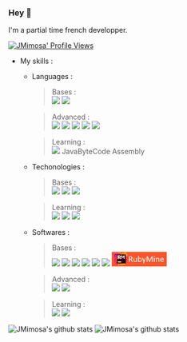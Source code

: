 ### Hey 👋

I'm a partial time french developper.

[![JMimosa' Profile Views](https://komarev.com/ghpvc/?username=JMRaichDev&color=brightgreen)](https://github.com/JMRaichDev)


* My skills :
  * Languages :
      > Bases :<br>
      > <img src="https://img.shields.io/badge/CSS3-1572B6?style=for-the-badge&logo=css3&logoColor=white" style="max-width:100%;">
      > <img src="https://img.shields.io/badge/Ruby-CC342D?style=for-the-badge&logo=ruby&logoColor=white" style="max-width:100%;">

      > Advanced :<br>
      > <img src="https://img.shields.io/badge/Java-ED8B00?style=for-the-badge&logo=java&logoColor=white" style="max-width:100%;">
      > <img src="https://img.shields.io/badge/Python-3776AB?style=for-the-badge&logo=python&logoColor=white" style="max-width:100%;">
      > <img src="https://img.shields.io/badge/CoffeeScript-2F2625?style=for-the-badge&logo=CoffeeScript&logoColor=white" style="max-width:100%;">
      > <img src="https://img.shields.io/badge/HTML5-E34F26?style=for-the-badge&logo=html5&logoColor=white" style="max-width:100%;">
      > <img src="https://img.shields.io/badge/JavaScript-F7DF1E?style=for-the-badge&logo=javascript&logoColor=black" style="max-width:100%;">

      > Learning :<br>
      > <img src="https://img.shields.io/badge/C%2B%2B-00599C?style=for-the-badge&logo=c%2B%2B&logoColor=white" style="max-width:100%;">
      > JavaByteCode Assembly

  * Techonologies :
      > Bases :<br>
      > <img src="https://img.shields.io/badge/jQuery-0769AD?style=for-the-badge&logo=jquery&logoColor=white" style="max-width:100%;">
      > <img src="https://img.shields.io/badge/Node.js-339933?style=for-the-badge&logo=nodedotjs&logoColor=white" style="max-width:100%;">
      > <img src="https://img.shields.io/badge/npm-CB3837?style=for-the-badge&logo=npm&logoColor=white" style="max-width:100%;">

      > Learning :<br>
      > <img src="https://img.shields.io/badge/Markdown-000000?style=for-the-badge&logo=markdown&logoColor=white" style="max-width:100%;">
      > <img src="https://img.shields.io/badge/Electron-2B2E3A?style=for-the-badge&logo=electron&logoColor=9FEAF9" style="max-width:100%;">
      > <img src="https://img.shields.io/badge/Bootstrap-563D7C?style=for-the-badge&logo=bootstrap&logoColor=white" style="max-width:100%;">

  * Softwares :
      > Bases :<br>
      > <img src="https://img.shields.io/badge/Visual_Studio_Code-0078D4?style=for-the-badge&logo=visual%20studio%20code&logoColor=white" style="max-width:100%;">
      > <img src="https://img.shields.io/badge/Visual_Studio-5C2D91?style=for-the-badge&logo=visual%20studio&logoColor=white" style="max-width:100%;">
      > <img src="https://img.shields.io/badge/sublime_text-%23575757.svg?&style=for-the-badge&logo=sublime-text&logoColor=important" style="max-width:100%;">
      > <img src="https://img.shields.io/badge/Notepad++-90E59A.svg?style=for-the-badge&logo=notepad%2B%2B&logoColor=black" style="max-width:100%;">
      > <img src="https://img.shields.io/badge/Atom-66595C?style=for-the-badge&logo=Atom&logoColor=white" style="max-width:100%;">
      > <img src="https://img.shields.io/badge/Android_Studio-3DDC84?style=for-the-badge&logo=android-studio&logoColor=white" style="max-width:100%;">
      > <img src="./assets/ruby_mine_logo.png" style="max-width:100%;">

      > Advanced :<br>
      > <img src="https://img.shields.io/badge/PyCharm-000000.svg?&style=for-the-badge&logo=PyCharm&logoColor=white" style="max-width:100%;">
      > <img src="https://img.shields.io/badge/IntelliJIDEA-000000.svg?style=for-the-badge&logo=intellij-idea&logoColor=white" style="max-width:100%;">

      > Learning :<br>
      > <img src="https://img.shields.io/badge/Eclipse-2C2255?style=for-the-badge&logo=eclipse&logoColor=white" style="max-width:100%;">
      > <img src="https://img.shields.io/badge/-WEBStorm-181717?style=for-the-badge&logo=webStorm&logoColor=white" style="max-width:100%;">

![JMimosa's github stats](https://github-readme-stats.vercel.app/api?username=JMRaichDev&count_private=true&show_icons=true&icon_color=fff&bg_color=55,e96443,904e95&title_color=fff&text_color=fff)
![JMimosa's github stats](https://github-readme-stats.vercel.app/api/top-langs/?username=JMRaichDev&show_icons=true&count_private=true&show_icons=true&bg_color=55,e96443,904e95&title_color=fff&icon_color=fff&text_color=fff)
<!--START_SECTION:waka-->
<!--END_SECTION:waka-->
